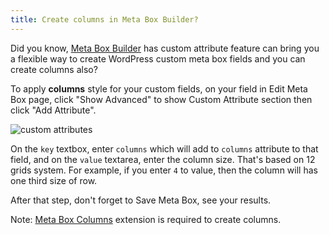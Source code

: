 ```yaml
---
title: Create columns in Meta Box Builder?
---
```


Did you know, [Meta Box Builder](https://metabox.io/plugins/meta-box-builder/) has custom attribute feature can bring you a flexible way to create WordPress custom meta box fields and you can create columns also?

To apply **columns** style for your custom fields, on your field in Edit Meta Box page, click "Show Advanced" to show Custom Attribute section then click "Add Attribute".

![custom attributes](https://i.imgur.com/0Pyl9U9.png)

On the `key` textbox, enter `columns` which will add to `columns` attribute to that field, and on the `value` textarea, enter the column size. That's based on 12 grids system. For example, if you enter `4` to value, then the column will has one third size of row.

After that step, don't forget to Save Meta Box, see your results.

Note: [Meta Box Columns](https://metabox.io/plugins/meta-box-columns/) extension is required to create columns.